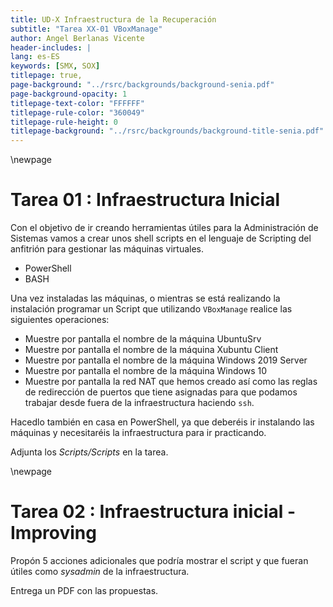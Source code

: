 ```yaml
---
title: UD-X Infraestructura de la Recuperación
subtitle: "Tarea XX-01 VBoxManage"
author: Angel Berlanas Vicente
header-includes: |
lang: es-ES
keywords: [SMX, SOX]
titlepage: true,
page-background: "../rsrc/backgrounds/background-senia.pdf"
page-background-opacity: 1
titlepage-text-color: "FFFFFF"
titlepage-rule-color: "360049"
titlepage-rule-height: 0
titlepage-background: "../rsrc/backgrounds/background-title-senia.pdf"
---
```


\newpage

# Tarea 01 : Infraestructura Inicial

Con el objetivo de ir creando herramientas útiles para la Administración de Sistemas vamos a crear unos shell scripts en el lenguaje de Scripting del anfitrión para gestionar las máquinas virtuales.

* PowerShell
* BASH

Una vez instaladas las máquinas, o mientras se está realizando la instalación programar un Script que utilizando `VBoxManage` realice las siguientes operaciones:

- Muestre por pantalla el nombre de la máquina UbuntuSrv
- Muestre por pantalla el nombre de la máquina Xubuntu Client
- Muestre por pantalla el nombre de la máquina Windows 2019 Server
- Muestre por pantalla el nombre de la máquina Windows 10
- Muestre por pantalla la red NAT que hemos creado así como las reglas 
  de redirección de puertos que tiene asignadas para que podamos trabajar 
  desde fuera de la infraestructura haciendo `ssh`.

Hacedlo también en casa en PowerShell, ya que deberéis ir instalando las máquinas y necesitaréis la infraestructura para ir practicando.

Adjunta los *Scripts/Scripts* en la tarea. 

\newpage
# Tarea 02 : Infraestructura inicial - Improving

Propón 5 acciones adicionales que podría mostrar el script y que fueran útiles como *sysadmin* de la infraestructura.

Entrega un PDF con las propuestas.
